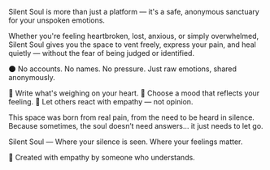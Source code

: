 Silent Soul is more than just a platform — it's a safe, anonymous sanctuary for your unspoken emotions.

Whether you're feeling heartbroken, lost, anxious, or simply overwhelmed, Silent Soul gives you the space to vent freely, express your pain, and heal quietly — without the fear of being judged or identified.

🌑 No accounts. No names. No pressure.
Just raw emotions, shared anonymously.

📝 Write what's weighing on your heart.
💬 Choose a mood that reflects your feeling.
🤗 Let others react with empathy — not opinion.

This space was born from real pain, from the need to be heard in silence.
Because sometimes, the soul doesn’t need answers… it just needs to let go.

Silent Soul — Where your silence is seen. Where your feelings matter.

🖤 Created with empathy by someone who understands.
